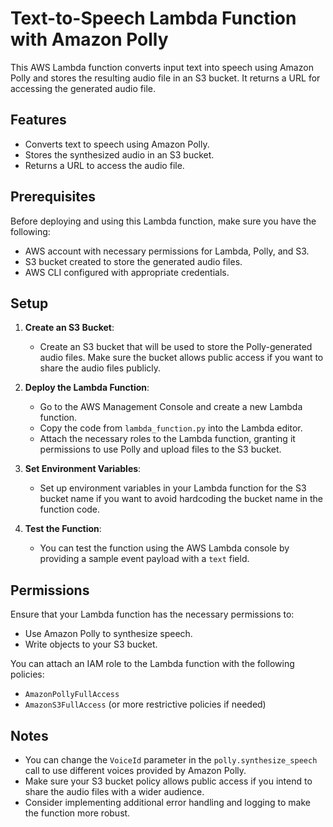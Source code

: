 # Text-to-Speech Lambda Function with Amazon Polly

This AWS Lambda function converts input text into speech using Amazon Polly and stores the resulting audio file in an S3 bucket. It returns a URL for accessing the generated audio file.

## Features

- Converts text to speech using Amazon Polly.
- Stores the synthesized audio in an S3 bucket.
- Returns a URL to access the audio file.

## Prerequisites

Before deploying and using this Lambda function, make sure you have the following:

- AWS account with necessary permissions for Lambda, Polly, and S3.
- S3 bucket created to store the generated audio files.
- AWS CLI configured with appropriate credentials.

## Setup

1. **Create an S3 Bucket**: 
   - Create an S3 bucket that will be used to store the Polly-generated audio files. Make sure the bucket allows public access if you want to share the audio files publicly.

2. **Deploy the Lambda Function**:
   - Go to the AWS Management Console and create a new Lambda function.
   - Copy the code from `lambda_function.py` into the Lambda editor.
   - Attach the necessary roles to the Lambda function, granting it permissions to use Polly and upload files to the S3 bucket.

3. **Set Environment Variables**:
   - Set up environment variables in your Lambda function for the S3 bucket name if you want to avoid hardcoding the bucket name in the function code.

4. **Test the Function**:
   - You can test the function using the AWS Lambda console by providing a sample event payload with a `text` field.

## Permissions

Ensure that your Lambda function has the necessary permissions to:

- Use Amazon Polly to synthesize speech.
- Write objects to your S3 bucket.

You can attach an IAM role to the Lambda function with the following policies:

- `AmazonPollyFullAccess`
- `AmazonS3FullAccess` (or more restrictive policies if needed)

## Notes

- You can change the `VoiceId` parameter in the `polly.synthesize_speech` call to use different voices provided by Amazon Polly.
- Make sure your S3 bucket policy allows public access if you intend to share the audio files with a wider audience.
- Consider implementing additional error handling and logging to make the function more robust.

